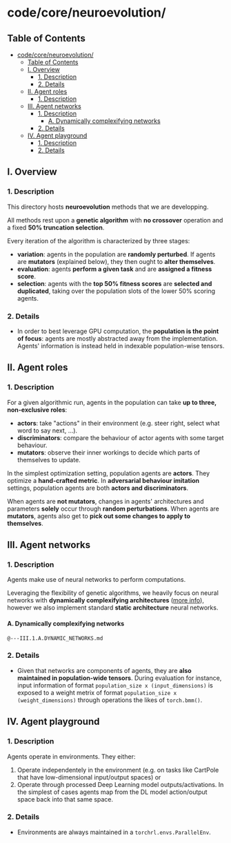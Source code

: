 # code/core/neuroevolution/

## Table of Contents
- [code/core/neuroevolution/](#codecoreneuroevolution)
  - [Table of Contents](#table-of-contents)
  - [I. Overview](#i-overview)
    - [1. Description](#1-description)
    - [2. Details](#2-details)
  - [II. Agent roles](#ii-agent-roles)
    - [1. Description](#1-description-1)
  - [III. Agent networks](#iii-agent-networks)
    - [1. Description](#1-description-2)
      - [A. Dynamically complexifying networks](#a-dynamically-complexifying-networks)
    - [2. Details](#2-details-1)
  - [IV. Agent playground](#iv-agent-playground)
    - [1. Description](#1-description-3)
    - [2. Details](#2-details-2)

## I. Overview

### 1. Description

This directory hosts **neuroevolution** methods that we are developping.

All methods rest upon a **genetic algorithm** with **no crossover** operation and a fixed **50% truncation selection**.

Every iteration of the algorithm is characterized by three stages:
- **variation**: agents in the population are **randomly perturbed**. If agents are **mutators** (explained below), they then ought to **alter themselves**.
- **evaluation**: agents **perform a given task** and are **assigned a fitness score**.
- **selection**: agents with the **top 50% fitness scores** are **selected and duplicated**, taking over the population slots of the lower 50% scoring agents.

### 2. Details

* In order to best leverage GPU computation, the **population is the point of focus**: agents are mostly abstracted away from the implementation. Agents' information is instead held in indexable population-wise tensors.

## II. Agent roles

### 1. Description

For a given algorithmic run, agents in the population can take **up to three, non-exclusive roles**:
- **actors**: take "actions" in their environment (e.g. steer right, select what word to say next, ...).
- **discriminators**: compare the behaviour of actor agents with some target behaviour.
- **mutators**: observe their inner workings to decide which parts of themselves to update.

In the simplest optimization setting, population agents are **actors**. They optimize a **hand-crafted metric**.
In **adversarial behaviour imitation** settings, population agents are both **actors and discriminators**.

When agents are **not mutators**, changes in agents' architectures and parameters **solely** occur through **random perturbations**.
When agents are **mutators**, agents also get to **pick out some changes to apply to themselves**.

## III. Agent networks

### 1. Description

Agents make use of neural networks to perform computations.

Leveraging the flexibility of genetic algorithms, we heavily focus on neural networks with **dynamically complexifying architectures** ([more info](#a-dynamically-complexifying-networks)), however we also implement standard **static architecture** neural networks.

#### A. Dynamically complexifying networks

`@---III.1.A.DYNAMIC_NETWORKS.md`

### 2. Details

* Given that networks are components of agents, they are **also maintained in population-wide tensors**. During evaluation for instance, input information of format `population_size x (input_dimensions)` is exposed to a weight metrix of format `population_size x (weight_dimensions)` through operations the likes of `torch.bmm()`.

## IV. Agent playground

### 1. Description

Agents operate in environments. They either:
1) Operate independentely in the environment (e.g. on tasks like CartPole that have low-dimensional input/output spaces)
or
2) Operate through processed Deep Learning model outputs/activations. In the simplest of cases agents map from the DL model action/output space back into that same space.

### 2. Details

* Environments are always maintained in a `torchrl.envs.ParallelEnv`.